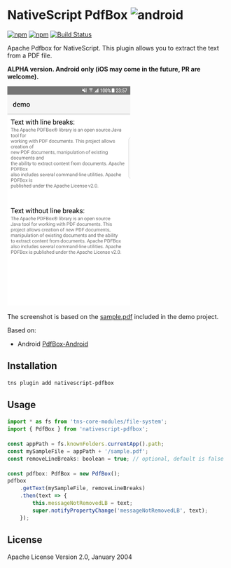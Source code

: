 # NativeScript PdfBox  ![android](https://cdn4.iconfinder.com/data/icons/logos-3/228/android-32.png)

[![npm](https://img.shields.io/npm/v/nativescript-pdfbox.svg)](https://www.npmjs.com/package/nativescript-pdfbox)
[![npm](https://img.shields.io/npm/dt/nativescript-pdfbox.svg?label=npm%20downloads)](https://www.npmjs.com/package/nativescript-pdfbox)
[![Build Status](https://travis-ci.org/svzi/nativescript-pdfbox.svg?branch=master)](https://travis-ci.org/svzi/nativescript-pdfbox)

Apache Pdfbox for NativeScript. This plugin allows you to extract the text from a PDF file.

**ALPHA version. Android only (iOS may come in the future, PR are welcome).**


![Sample Android](screenshots/android.png)

The screenshot is based on the [sample.pdf](demo/app/sample.pdf) included in the demo project.

Based on:

- Android [PdfBox-Android](https://github.com/TomRoush/PdfBox-Android)


## Installation

```bash
tns plugin add nativescript-pdfbox
```

## Usage 
	
```javascript
import * as fs from 'tns-core-modules/file-system';
import { PdfBox } from 'nativescript-pdfbox';

const appPath = fs.knownFolders.currentApp().path;
const mySampleFile = appPath + '/sample.pdf';
const removeLineBreaks: boolean = true; // optional, default is false

const pdfbox: PdfBox = new PdfBox();
pdfbox
    .getText(mySampleFile, removeLineBreaks)
    .then(text => {
        this.messageNotRemovedLB = text;
        super.notifyPropertyChange('messageNotRemovedLB', text);
    });
```
  
## License

Apache License Version 2.0, January 2004
